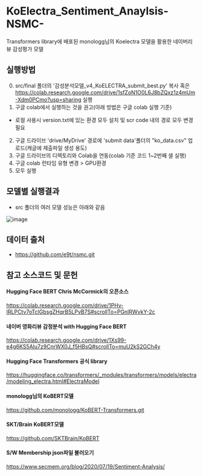 # KoElectra_Sentiment_Anaylsis-NSMC-
Transformers library에 배포된 monologg님의 Koelectra 모델을 활용한 네이버리뷰 감성평가 모델

## 실행방법

0. src/final 폴더의 '감성분석모델_v4_KoELECTRA_submit_best.py' 복사
혹은 
https://colab.research.google.com/drive/1sfZoN1O0L6J8bZQxz1z4mUm-Xdm0PCmo?usp=sharing 실행
1. 구글 colab에서 실행하는 것을 권고(아래 방법은 구글 colab 실행 기준)
  - 로컬 사용시 version.txt에 있는 환경 모두 설치 및 scr code 내의 경로 모두 변경 필요
2. 구글 드라이브 'drive/MyDrive' 경로에 'submit data'폴더의 "ko_data.csv" 업로드(캐글에 제출파일 생성 용도)
3. 구글 드라이브의 디렉토리와 Colab을 연동(colab 기준 코드 1~2번째 셀 실행)
4. 구글 colab 런타임 유형 변경 > GPU환경
5. 모두 실행

## 모델별 실행결과
- src 폴더의 여러 모델 성능은 아래와 같음

![image](https://user-images.githubusercontent.com/43465126/102692006-f0868a80-4253-11eb-870b-6be5fcb39d9d.png)


## 데이터 출처
- https://github.com/e9t/nsmc.git

## 참고 소스코드 및 문헌

#### Hugging Face BERT Chris McCormick의 오픈소스 
https://colab.research.google.com/drive/1PHv-IRLPCtv7oTcIGbsgZHqrB5LPvB7S#scrollTo=PGnlRWvkY-2c

#### 네이버 영화리뷰 감정분석 with Hugging Face BERT
https://colab.research.google.com/drive/1Xs99-e4g6KS5Alu7z9CnrWX0J_f5HBsQ#scrollTo=muU2kS2GCh4y

#### Hugging Face Transformers 공식 library
https://huggingface.co/transformers/_modules/transformers/models/electra/modeling_electra.html#ElectraModel

#### monologg님의 KoBERT모델
https://github.com/monologg/KoBERT-Transformers.git

#### SKT/Brain KoBERT모델
https://github.com/SKTBrain/KoBERT

#### S/W Membership json파일 불러오기
https://www.secmem.org/blog/2020/07/19/Sentiment-Analysis/
